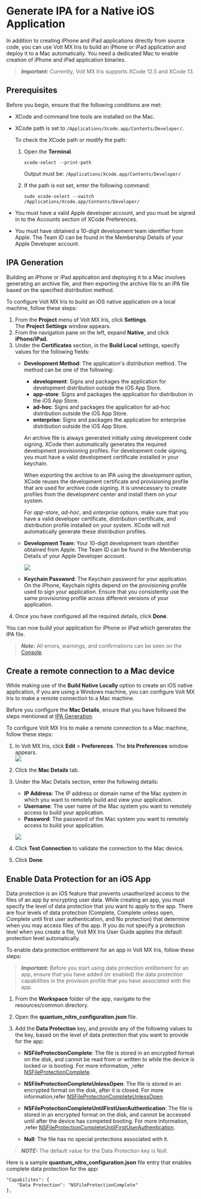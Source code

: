                          


Generate IPA for a Native iOS Application
=========================================

In addition to creating iPhone and iPad applications directly from source code, you can use Volt MX Iris to build an iPhone or iPad application and deploy it to a Mac automatically. You need a dedicated Mac to enable creation of iPhone and iPad application binaries.

> **_Important:_** Currently, Volt MX Iris supports XCode 12.5 and XCode 13.

Prerequisites
-------------

Before you begin, ensure that the following conditions are met:

*   XCode and command line tools are installed on the Mac.
*   XCode path is set to `/Applications/Xcode.app/Contents/Developer/`.
    
    To check the XCode path or modify the path: 
    
    1.  Open the **Terminal**.
        
        `xcode-select --print-path`
        
        Output must be: `/Applications/Xcode.app/Contents/Developer/`
        
    2.  If the path is not set, enter the following command:
        
        `sudo xcode-select --switch /Applications/Xcode.app/Contents/Developer/`
        
*   You must have a valid Apple developer account, and you must be signed in to the Accounts section of XCode Preferences.
*   You must have obtained a 10-digit development team identifier from Apple. The Team ID can be found in the Membership Details of your Apple Developer account.

IPA Generation
--------------

Building an iPhone or iPad application and deploying it to a Mac involves generating an archive file, and then exporting the archive file to an IPA file based on the specified distribution method.

To configure Volt MX Iris to build an iOS native application on a local machine, follow these steps:

1.  From the **Project** menu of Volt MX Iris, click **Settings**.  
    The **Project Settings** window appears.
2.  From the navigation pane on the left, expand **Native**, and click **iPhone/iPad.**
3.  Under the **Certificates** section, in the **Build Local** settings, specify values for the following fields:
    *   **Development Method**: The application's distribution method. The method can be one of the following:
        
        *   **development**: Signs and packages the application for development distribution outside the iOS App Store.
        *   **app-store**: Signs and packages the application for distribution in the iOS App Store.
        *   **ad-hoc**: Signs and packages the application for ad-hoc distribution outside the iOS App Store.
        *   **enterprise**: Signs and packages the application for enterprise distribution outside the iOS App Store.
        
        An archive file is always generated initially using development code signing. XCode then automatically generates the required development provisioning profiles. For development code signing, you must have a valid development certificate installed in your keychain.
        
        When exporting the archive to an IPA using the _development_ option, XCode reuses the development certificate and provisioning profile that are used for archive code signing. It is unnecessary to create profiles from the development center and install them on your system.
        
        For _app-store_, _ad-hoc_, and _enterprise_ options, make sure that you have a valid developer certificate, distribution certificate, and distribution profile installed on your system. XCode will not automatically generate these distribution profiles.
        
    *   **Development Team**: Your 10-digit development team identifier obtained from Apple. The Team ID can be found in the Membership Details of your Apple Developer account.  
          
        ![](Resources/Images/AppleTeamID_534x441.png)  
        
    *   **Keychain Password**: The Keychain password for your application. On the iPhone, Keychain rights depend on the provisioning profile used to sign your application. Ensure that you consistently use the same provisioning profile across different versions of your application.
4.  Once you have configured all the required details, click **Done**.

You can now build your application for iPhone or iPad which generates the IPA file.

> **_Note:_** All errors, warnings, and confirmations can be seen on the [Console](VoltMXDefaultPerspective.md#console).

Create a remote connection to a Mac device
------------------------------------------

While making use of the **Build Native Locally** option to create an iOS native application, if you are using a Windows machine, you can configure Volt MX Iris to make a remote connection to a Mac machine.

Before you configure the **Mac Details**, ensure that you have followed the steps mentioned at [IPA Generation](#ipa-generation).

To configure Volt MX Iris to make a remote connection to a Mac machine, follow these steps:

1.  In Volt MX Iris, click **Edit** > **Preferences**. The **Iris Preferences** window appears.  
    ![](Resources/Images/Preference_Option_302x371.png)
2.  Click the **Mac Details** tab.
3.  Under the Mac Details section, enter the following details:
    
    *   **IP Address**: The IP address or domain name of the Mac system in which you want to remotely build and view your application.
    *   **Username**: The user name of the Mac system you want to remotely access to build your application.
    *   **Password**: The password of the Mac system you want to remotely access to build your application.
    
       ![](Resources/Images/Mac_Details.png)
    
4.  Click **Test Connection** to validate the connection to the Mac device.
5.  Click **Done**.

Enable Data Protection for an iOS App
--------------------------------------

Data protection is an iOS feature that prevents unauthorized access to the files of an app by encrypting user data. While creating an app, you must specify the level of data protection that you want to apply to the app. There are four levels of data protection (Complete, Complete unless open, Complete until first user authentication, and No protection) that determine when you may access files of the app. If you do not specify a protection level when you create a file, Volt MX Iris User Guide applies the default protection level automatically.

To enable data protection entitlement for an app in Volt MX Iris, follow these steps:

> **_Important:_**  Before you start using data protection entitlement for an app, ensure that you have added (or enabled) the data protection capabilities in the provision profile that you have associated with the app.

   1. From the **Workspace** folder of the app, navigate to the resources/common directory.

   2. Open the **quantum_nitro_configuration.json** file.

   3. Add the **Data Protection** key, and provide any of the following values to the key, based on the level of data protection that you want to provide for the app:


      * <b>NSFileProtectionComplete</b>: The file is stored in an encrypted format on the disk, and cannot be read from or written to while the device is locked or is booting. For more information, ,refer [NSFileProtectionComplete](https://developer.apple.com/documentation/foundation/nsfileprotectioncomplete).

      * <b>NSFileProtectionCompleteUnlessOpen</b>: The file is stored in an encrypted format on the disk, after it is closed. For more information,refer [NSFileProtectionCompleteUnlessOpen](https://developer.apple.com/documentation/foundation/nsfileprotectioncompleteunlessopen).


      * <b>NSFileProtectionCompleteUntilFirstUserAuthentication</b>: The file is stored in an encrypted format on the disk, and cannot be accessed until after the device has competed booting. For more information, ,refer [NSFileProtectionCompleteUntilFirstUserAuthentication](https://developer.apple.com/documentation/foundation/nsfileprotectioncompleteuntilfirstuserauthentication).

      * <b>Null</b>: The file has no special protections associated with it.


> **_NOTE:_**  The default value for the Data Protection key is Null.

Here is a sample **quantum_nitro_configuration.json** file entry that enables complete data protection for the app:

```
"Capabilites": {
    "Data Protection": "NSFileProtectionComplete"
},

```